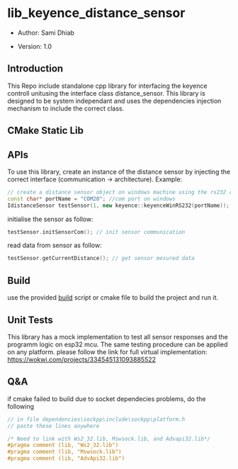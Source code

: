 # lib_keyence_distance_sensor

* Author: Sami Dhiab<br>

* Version: 1.0

## Introduction
This Repo include standalone cpp library for interfacing the keyence controll unitusing the interface class distance_sensor.
This library is designed to be system independant and uses the dependencies injection mechanism to include the correct class.

## CMake Static Lib
## APIs
To use this library, create an instance of the distance sensor by injecting the correct interface (communication -> architecture).
Example:
~~~cpp
// create a distance sensor object on windows machine using the rs232 communication 
const char* portName = "COM20"; //com port on windows
IdistanceSensor testSensor(1, new keyence::keyenceWinRS232(portName)); // instance sensor
~~~
initialise the sensor as follow:
~~~cpp
testSensor.initSensorCom(); // init sensor communication
~~~
read data from sensor as follow:
~~~cpp
testSensor.getCurrentDistance(); // get sensor mesured data
~~~
## Build
use the provided [build](build_script.bat) script or cmake file to build the project and run it.

## Unit Tests
This library has a mock implementation to test all sensor responses and the programm logic on esp32 mcu.
The same testing procedure can be applied on any platform.
please follow the link for full virtual implementation:
https://wokwi.com/projects/334545131093885522

## Q&A
if cmake failed to build due to socket dependecies problems, do the following
~~~cpp
// in file dependencies\sockpp\include\sockpp\platform.h
// paste these lines anywhere

/* Need to link with Ws2_32.lib, Mswsock.lib, and Advapi32.lib*/
#pragma comment (lib, "Ws2_32.lib")
#pragma comment (lib, "Mswsock.lib")
#pragma comment (lib, "AdvApi32.lib")
~~~